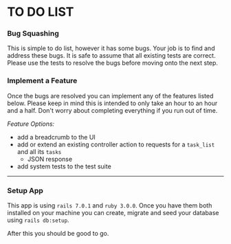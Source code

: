# TO DO LIST
### Bug Squashing
This is simple to do list, however it has some bugs. Your job is to find and address these bugs. It is safe to assume that all existing tests are correct. Please use the tests to resolve the bugs before moving onto the next step.

### Implement a Feature
Once the bugs are resolved you can implement any of the features listed below. Please keep in mind this is intended to only take an hour to an hour and a half. Don't worry about completing everything if you run out of time.

*Feature Options:*
- add a breadcrumb to the UI
- add or extend an existing controller action to requests for a `task_list` and all its `tasks`
  - JSON response
- add system tests to the test suite

---

### Setup App
This app is using `rails 7.0.1` and `ruby 3.0.0`. Once you have them both installed on your machine you can create, migrate and seed your database using `rails db:setup`.

After this you should be good to go.
